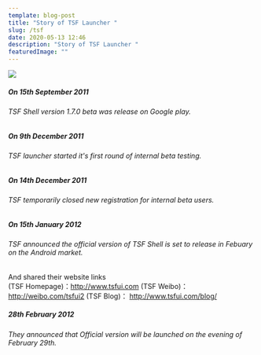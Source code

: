 ```yaml
---
template: blog-post
title: "Story of TSF Launcher "
slug: /tsf
date: 2020-05-13 12:46
description: "Story of TSF Launcher "
featuredImage: ""
---
```

![](/assets/banner.jpg)

##### On 15th September 2011

###### TSF Shell version 1.7.0 beta was release on Google play.



##### On 9th December 2011 

###### TSF launcher started it's first round of internal beta testing.



##### On 14th December 2011

###### TSF temporarily closed new registration for internal beta users.



##### On 15th January 2012

###### TSF announced the official version of TSF Shell is set to release in Febuary on the Android market.

And shared their website links\
(TSF Homepage)：http://www.tsfui.com
(TSF Weibo)：         http://weibo.com/tsfui2
(TSF Blog)：            http://www.tsfui.com/blog/

##### 28th February 2012

###### They announced that Official version will be launched on the evening of February 29th.